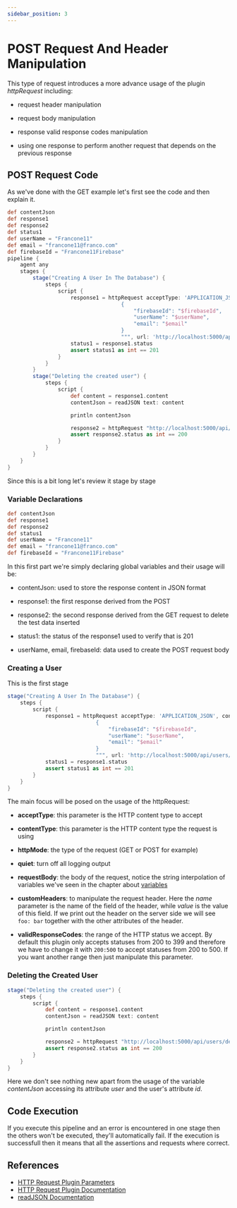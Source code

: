 ```yaml
---
sidebar_position: 3
---
```


# POST Request And Header Manipulation

This type of request introduces a more advance usage of the plugin _httpRequest_ including:

-   request header manipulation

-   request body manipulation

-   response valid response codes manipulation

-   using one response to perform another request that depends on the previous response

## POST Request Code

As we've done with the GET example let's first see the code and then explain it.

```groovy
def contentJson
def response1
def response2
def status1
def userName = "Francone11"
def email = "francone11@franco.com"
def firebaseId = "Francone11Firebase"
pipeline {
    agent any
    stages {
        stage("Creating A User In The Database") {
            steps {
                script {
                    response1 = httpRequest acceptType: 'APPLICATION_JSON', contentType: 'APPLICATION_JSON', httpMode: 'POST', quiet: true, requestBody: """
                                    {
                                        "firebaseId": "$firebaseId",
                                        "userName": "$userName",
                                        "email": "$email"
                                    }
                                    """, url: 'http://localhost:5000/api/users/add', customHeaders: [[name: 'foo', value: 'bar']], validResponseCodes: '200:500'
                    status1 = response1.status
                    assert status1 as int == 201
                }
            }
        }
        stage("Deleting the created user") {
            steps {
                script {
                    def content = response1.content
                    contentJson = readJSON text: content

                    println contentJson

                    response2 = httpRequest "http://localhost:5000/api/users/delete/${contentJson.user.id}"
                    assert response2.status as int == 200
                }
            }
        }
    }
}
```

Since this is a bit long let's review it stage by stage

### Variable Declarations

```groovy
def contentJson
def response1
def response2
def status1
def userName = "Francone11"
def email = "francone11@franco.com"
def firebaseId = "Francone11Firebase"
```

In this first part we're simply declaring global variables and their usage will be:

-   contentJson: used to store the response content in JSON format

-   response1: the first response derived from the POST

-   response2: the second response derived from the GET request to delete the test data inserted

-   status1: the status of the response1 used to verify that is 201

-   userName, email, firebaseId: data used to create the POST request body

### Creating a User

This is the first stage

```groovy
stage("Creating A User In The Database") {
    steps {
        script {
            response1 = httpRequest acceptType: 'APPLICATION_JSON', contentType: 'APPLICATION_JSON', httpMode: 'POST', quiet: true, requestBody: """
                            {
                                "firebaseId": "$firebaseId",
                                "userName": "$userName",
                                "email": "$email"
                            }
                            """, url: 'http://localhost:5000/api/users/add', customHeaders: [[name: 'foo', value: 'bar']], validResponseCodes: '200:500'
            status1 = response1.status
            assert status1 as int == 201
        }
    }
}
```

The main focus will be posed on the usage of the httpRequest:

-   **acceptType**: this parameter is the HTTP content type to accept

-   **contentType**: this parameter is the HTTP content type the request is using

-   **httpMode**: the type of the request (GET or POST for example)

-   **quiet**: turn off all logging output

-   **requestBody**: the body of the request, notice the string interpolation of variables we've seen in the chapter about [variables](../JenkinsPipeline/using-variables-in-pipeline)

*   **customHeaders**: to manipulate the request header. Here the _name_ parameter is the name of the field of the header, while _value_ is the value of this field. If we print out the header on the server side we will see `foo: bar` together with the other attributes of the header.

*   **validResponseCodes**: the range of the HTTP status we accept. By default this plugin only accepts statuses from 200 to 399 and therefore we have to change it with `200:500` to accept statuses from 200 to 500. If you want another range then just manipulate this parameter.

### Deleting the Created User
```groovy
stage("Deleting the created user") {
    steps {
        script {
            def content = response1.content
            contentJson = readJSON text: content

            println contentJson

            response2 = httpRequest "http://localhost:5000/api/users/delete/${contentJson.user.id}"
            assert response2.status as int == 200
        }
    }
}
```

Here we don't see nothing new apart from the usage of the variable *contentJson* accessing its attribute *user* and the user's attribute *id*.

## Code Execution

If you execute this pipeline and an error is encountered in one stage then the others won't be executed, they'll automatically fail. If the execution is successfull then it means that all the assertions and requests where correct.

## References

* [HTTP Request Plugin Parameters](https://www.jenkins.io/doc/pipeline/steps/http_request/)
* [HTTP Request Plugin Documentation](https://plugins.jenkins.io/http_request/)
* [readJSON Documentation](https://www.jenkins.io/doc/pipeline/steps/pipeline-utility-steps/#readjson-read-json-from-files-in-the-workspace)